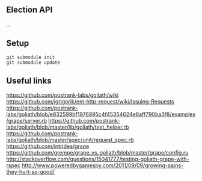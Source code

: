 ## Election API

...

## Setup

```
git submodule init
git submodule update
```

## Useful links
https://github.com/postrank-labs/goliath/wiki
https://github.com/igrigorik/em-http-request/wiki/Issuing-Requests
https://github.com/postrank-labs/goliath/blob/e832599bf1976895c4f45354624e6aff790ba3f8/examples/grape/server.rb
https://github.com/postrank-labs/goliath/blob/master/lib/goliath/test_helper.rb
https://github.com/postrank-labs/goliath/blob/master/spec/unit/request_spec.rb
https://github.com/intridea/grape
https://github.com/grempe/grape_vs_goliath/blob/master/grape/config.ru
http://stackoverflow.com/questions/15041777/testing-goliath-grape-with-rspec
http://www.poweredbygamespy.com/2011/09/09/growing-pains-they-hurt-so-good/



